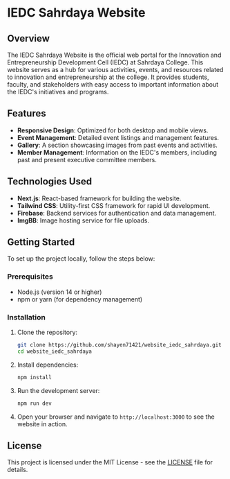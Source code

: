 
# IEDC Sahrdaya Website

## Overview

The IEDC Sahrdaya Website is the official web portal for the Innovation and Entrepreneurship Development Cell (IEDC) at Sahrdaya College. This website serves as a hub for various activities, events, and resources related to innovation and entrepreneurship at the college. It provides students, faculty, and stakeholders with easy access to important information about the IEDC's initiatives and programs.

## Features

- **Responsive Design**: Optimized for both desktop and mobile views.
- **Event Management**: Detailed event listings and management features.
- **Gallery**: A section showcasing images from past events and activities.
- **Member Management**: Information on the IEDC's members, including past and present executive committee members.

## Technologies Used

- **Next.js**: React-based framework for building the website.
- **Tailwind CSS**: Utility-first CSS framework for rapid UI development.
- **Firebase**: Backend services for authentication and data management.
- **ImgBB**: Image hosting service for file uploads.

## Getting Started

To set up the project locally, follow the steps below:

### Prerequisites

- Node.js (version 14 or higher)
- npm or yarn (for dependency management)

### Installation

1. Clone the repository:
   ```bash
   git clone https://github.com/shayen71421/website_iedc_sahrdaya.git
   cd website_iedc_sahrdaya
   ```

2. Install dependencies:
   ```bash
   npm install
   ```

3. Run the development server:
   ```bash
   npm run dev
   ```

4. Open your browser and navigate to `http://localhost:3000` to see the website in action.

## License

This project is licensed under the MIT License - see the [LICENSE](LICENSE) file for details.


